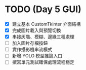 ﻿# TODO (Day 5 GUI)

- [x] 建立基本 CustomTkinter 介面結構
- [x] 完成圖片載入與預覽切換
- [x] 串接灰階、模糊、邊緣三種處理
- [ ] 加入圖片存檔按鈕
- [ ] 實作攝影機串流模式
- [ ] 新增 YOLO 模型推論入口
- [ ] 撰寫單元測試確保處理流程穩定
